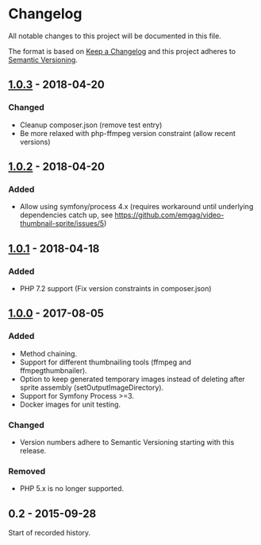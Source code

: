 # Changelog

All notable changes to this project will be documented in this file.

The format is based on [Keep a Changelog](http://keepachangelog.com/en/1.0.0/)
and this project adheres to [Semantic Versioning](http://semver.org/spec/v2.0.0.html).

## [1.0.3] - 2018-04-20

### Changed

- Cleanup composer.json (remove test entry)
- Be more relaxed with php-ffmpeg version constraint (allow recent versions)

## [1.0.2] - 2018-04-20

### Added

- Allow using symfony/process 4.x (requires workaround until underlying dependencies catch up, see https://github.com/emgag/video-thumbnail-sprite/issues/5)

## [1.0.1] - 2018-04-18

### Added

- PHP 7.2 support (Fix version constraints in composer.json)

## [1.0.0] - 2017-08-05

### Added

- Method chaining.
- Support for different thumbnailing tools (ffmpeg and ffmpegthumbnailer).
- Option to keep generated temporary images instead of deleting after sprite assembly (setOutputImageDirectory). 
- Support for Symfony Process >=3.
- Docker images for unit testing.

### Changed

- Version numbers adhere to Semantic Versioning starting with this release.

### Removed
- PHP 5.x is no longer supported. 

## 0.2 - 2015-09-28
Start of recorded history.

[Unreleased]: https://github.com/emgag/video-thumbnail-sprite/compare/v1.0.3...HEAD
[1.0.3]: https://github.com/emgag/video-thumbnail-sprite/compare/v1.0.2...v1.0.3
[1.0.2]: https://github.com/emgag/video-thumbnail-sprite/compare/v1.0.1...v1.0.2
[1.0.1]: https://github.com/emgag/video-thumbnail-sprite/compare/v1.0.0...v1.0.1
[1.0.0]: https://github.com/emgag/video-thumbnail-sprite/compare/v0.2...v1.0.0
